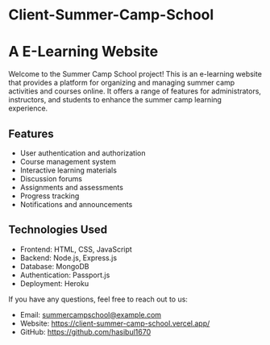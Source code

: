 # Client-Summer-Camp-School
# A E-Learning Website

Welcome to the Summer Camp School project! This is an e-learning website that provides a platform for organizing and managing summer camp activities and courses online. It offers a range of features for administrators, instructors, and students to enhance the summer camp learning experience.

## Features

- User authentication and authorization
- Course management system
- Interactive learning materials
- Discussion forums
- Assignments and assessments
- Progress tracking
- Notifications and announcements

## Technologies Used

- Frontend: HTML, CSS, JavaScript
- Backend: Node.js, Express.js
- Database: MongoDB
- Authentication: Passport.js
- Deployment: Heroku

If you have any questions, feel free to reach out to us:

- Email: summercampschool@example.com
- Website: https://client-summer-camp-school.vercel.app/
- GitHub: https://github.com/hasibul1670
